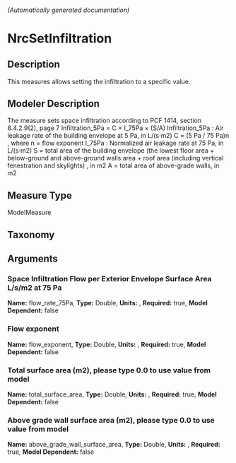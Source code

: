 

###### (Automatically generated documentation)

# NrcSetInfiltration

## Description
This measures allows setting the infiltration to a specific value.

## Modeler Description
The measure sets space infiltration according to PCF 1414, section 8.4.2.9(2), page 7
            Infiltration_5Pa = C × I_75Pa × (S/A)
            Infiltration_5Pa : Air leakage rate of the building envelope at 5 Pa, in L/(s·m2)
            C = (5 Pa / 75 Pa)n , where n = flow exponent
            I_75Pa : Normalized air leakage rate at 75 Pa, in L/(s·m2)
            S = total area of the building envelope (the lowest floor area + below-ground and above-ground walls area + roof area (including
                vertical fenestration and skylights) , in m2
            A = total area of above-grade walls, in m2

## Measure Type
ModelMeasure

## Taxonomy


## Arguments


### Space Infiltration Flow per Exterior Envelope Surface Area L/s/m2 at 75 Pa

**Name:** flow_rate_75Pa,
**Type:** Double,
**Units:** ,
**Required:** true,
**Model Dependent:** false

### Flow exponent

**Name:** flow_exponent,
**Type:** Double,
**Units:** ,
**Required:** true,
**Model Dependent:** false

### Total surface area (m2), please type 0.0 to use value from model

**Name:** total_surface_area,
**Type:** Double,
**Units:** ,
**Required:** true,
**Model Dependent:** false

### Above grade wall surface area (m2), please type 0.0 to use value from model

**Name:** above_grade_wall_surface_area,
**Type:** Double,
**Units:** ,
**Required:** true,
**Model Dependent:** false




